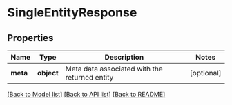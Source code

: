 # SingleEntityResponse

## Properties
Name | Type | Description | Notes
------------ | ------------- | ------------- | -------------
**meta** | **object** | Meta data associated with the returned entity | [optional] 

[[Back to Model list]](../README.md#documentation-for-models) [[Back to API list]](../README.md#documentation-for-api-endpoints) [[Back to README]](../README.md)


